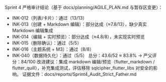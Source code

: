 Sprint 4 严格审计结论（基于 docs/planning/AGILE_PLAN.md 与暂存区变更）：
- INK-012（列表/卡片）：通过（13/13）
- INK-013（创建 + Markdown 编辑）：部分达成（≈7.8/13），缺少真实 Markdown 编辑集成
- INK-014（编辑 + 实时预览）：部分达成（≈4.8/8），未实现实时预览
- INK-015（删除确认）：通过（5/5）
- INK-016（主题系统 + M3）：通过（8/8）
- INK-040（数据持久化）：通过（5/5）
总分：43.6/52 ≈ 83.8% → 严父评分：84/100
改进建议：集成 markdown 编辑/预览（flutter_markdown / flutter_quill），补充集成测试，评估移除 sqlcipher_flutter_libs 对安全的影响。
证据文件：docs/reports/Sprint4_Audit_Strict_Father.md